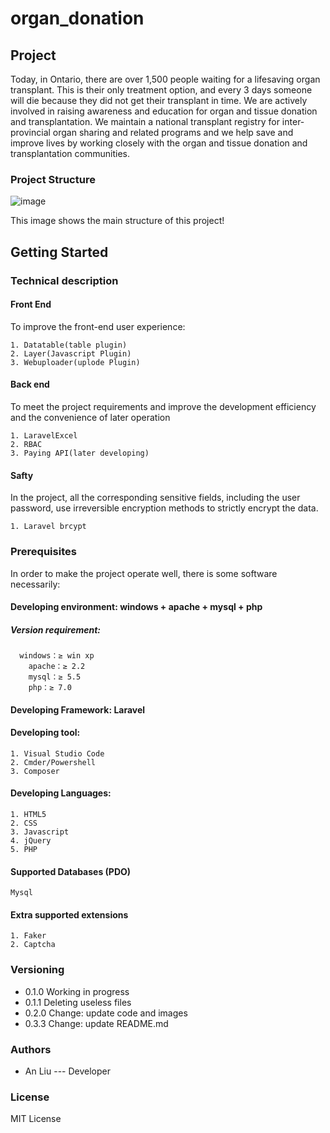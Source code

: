 # organ_donation

## Project
Today, in Ontario, there are over 1,500 people waiting for a lifesaving organ transplant. This is their only treatment option, and every 3 days someone will die because they did not get their transplant in time. We are actively involved in raising awareness and education for organ and tissue donation and transplantation. We maintain a national transplant registry for inter-provincial organ sharing and related programs and we help save and improve lives by working closely with the organ and tissue donation and transplantation communities.

### Project Structure

![image](https://github.com/an-liu1/organ_donation/raw/master/public/Diagram.png)


This image shows the main structure of this project!

## Getting Started

### Technical description

#### Front End
To improve the front-end user experience:

    1. Datatable(table plugin)
    2. Layer(Javascript Plugin)
    3. Webuploader(uplode Plugin)
    
#### Back end
To meet the project requirements and improve the development efficiency and the convenience of later operation

    1. LaravelExcel
    2. RBAC
    3. Paying API(later developing)
    
#### Safty
In the project, all the corresponding sensitive fields, including the user password, use irreversible encryption methods to strictly encrypt the data.

    1. Laravel brcypt
    
### Prerequisites

In order to make the project operate well, there is some software necessarily:

#### Developing environment: windows + apache + mysql + php
##### Version requirement:
      windows：≥ win xp
  		apache：≥ 2.2
  		mysql：≥ 5.5
  		php：≥ 7.0

#### Developing Framework: Laravel

#### Developing tool:
    1. Visual Studio Code
    2. Cmder/Powershell
    3. Composer

#### Developing Languages:
    1. HTML5
    2. CSS
    3. Javascript
    4. jQuery
    5. PHP
    
#### Supported Databases (PDO)
    Mysql
    
#### Extra supported extensions
    1. Faker
    2. Captcha

### Versioning
* 0.1.0 Working in progress
* 0.1.1 Deleting useless files
* 0.2.0 Change: update code and images
* 0.3.3 Change: update README.md

### Authors 
* An Liu --- Developer

### License

MIT License

